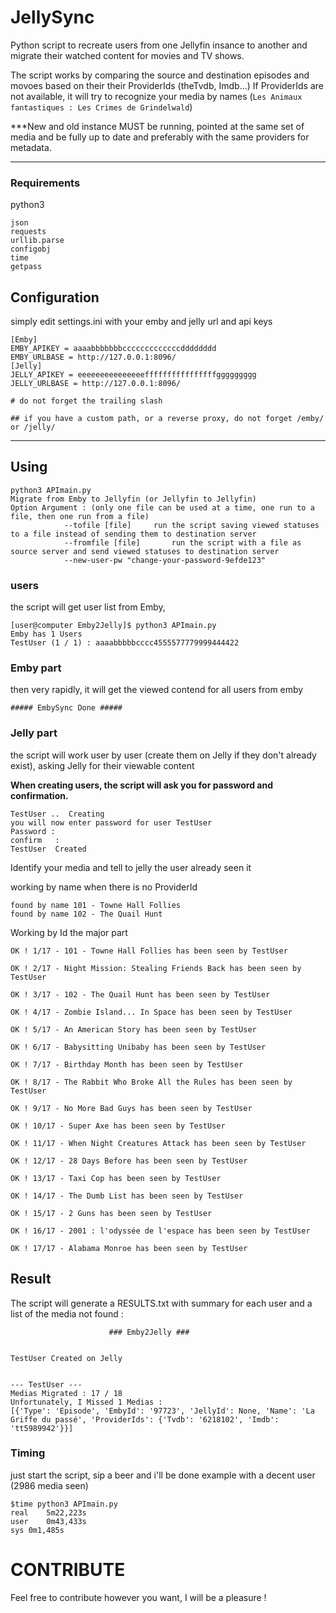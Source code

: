 # JellySync

Python script to recreate users from one Jellyfin insance to another and migrate their watched content for movies and TV shows.

The script works by comparing the source and destination episodes and movoes based on their their ProviderIds (theTvdb, Imdb...)
If ProviderIds are not available, it will try to recognize your media by names (`Les Animaux fantastiques : Les Crimes de Grindelwald`) 

***New and old instance MUST be running, pointed at the same set of media and be fully up to date and preferably with the same providers for metadata. 

---
### Requirements
python3
```
json
requests
urllib.parse
configobj
time
getpass
```
## Configuration
simply edit settings.ini with your emby and jelly url and api keys
```
[Emby]
EMBY_APIKEY = aaaabbbbbbbcccccccccccccdddddddd
EMBY_URLBASE = http://127.0.0.1:8096/
[Jelly]
JELLY_APIKEY = eeeeeeeeeeeeeeeffffffffffffffffggggggggg
JELLY_URLBASE = http://127.0.0.1:8096/ 

# do not forget the trailing slash 

## if you have a custom path, or a reverse proxy, do not forget /emby/ or /jelly/ 
```

---

## Using
```
python3 APImain.py 
Migrate from Emby to Jellyfin (or Jellyfin to Jellyfin)
Option Argument : (only one file can be used at a time, one run to a file, then one run from a file)
			--tofile [file]     run the script saving viewed statuses to a file instead of sending them to destination server
			--fromfile [file]       run the script with a file as source server and send viewed statuses to destination server
			--new-user-pw "change-your-password-9efde123"
```

### users
the script will get user list from Emby,

```
[user@computer Emby2Jelly]$ python3 APImain.py 
Emby has 1 Users
TestUser (1 / 1) : aaaabbbbbcccc4555577779999444422

```

### Emby part
then very rapidly, it will get the viewed contend for all users from emby

`##### EmbySync Done #####
`

### Jelly part
the script will work user by user (create them on Jelly if they don't already exist),
asking Jelly for their viewable content 

**When creating users, the script will ask you for password and confirmation.**
```
TestUser ..  Creating
you will now enter password for user TestUser
Password : 
confirm   : 
TestUser  Created
```



Identify your media and tell to jelly the user already seen it


working by name when there is no ProviderId


```
found by name 101 - Towne Hall Follies
found by name 102 - The Quail Hunt

```
Working by Id the major part
```
OK ! 1/17 - 101 - Towne Hall Follies has been seen by TestUser

OK ! 2/17 - Night Mission: Stealing Friends Back has been seen by TestUser

OK ! 3/17 - 102 - The Quail Hunt has been seen by TestUser

OK ! 4/17 - Zombie Island... In Space has been seen by TestUser

OK ! 5/17 - An American Story has been seen by TestUser

OK ! 6/17 - Babysitting Unibaby has been seen by TestUser

OK ! 7/17 - Birthday Month has been seen by TestUser

OK ! 8/17 - The Rabbit Who Broke All the Rules has been seen by TestUser

OK ! 9/17 - No More Bad Guys has been seen by TestUser

OK ! 10/17 - Super Axe has been seen by TestUser

OK ! 11/17 - When Night Creatures Attack has been seen by TestUser

OK ! 12/17 - 28 Days Before has been seen by TestUser

OK ! 13/17 - Taxi Cop has been seen by TestUser

OK ! 14/17 - The Dumb List has been seen by TestUser

OK ! 15/17 - 2 Guns has been seen by TestUser

OK ! 16/17 - 2001 : l'odyssée de l'espace has been seen by TestUser

OK ! 17/17 - Alabama Monroe has been seen by TestUser

```
## Result

The script will generate a RESULTS.txt with summary for each user and a list of the media not found : 
```
                      ### Emby2Jelly ###


TestUser Created on Jelly


--- TestUser ---
Medias Migrated : 17 / 18
Unfortunately, I Missed 1 Medias :
[{'Type': 'Episode', 'EmbyId': '97723', 'JellyId': None, 'Name': 'La Griffe du passé', 'ProviderIds': {'Tvdb': '6218102', 'Imdb': 'tt5989942'}}]
```

### Timing
just start the script, sip a beer and i'll be done
example with a decent user (2986 media seen)

```
$time python3 APImain.py
real	5m22,223s
user	0m43,433s
sys	0m1,485s
```


# CONTRIBUTE

Feel free to contribute however you want, I will be a pleasure !

